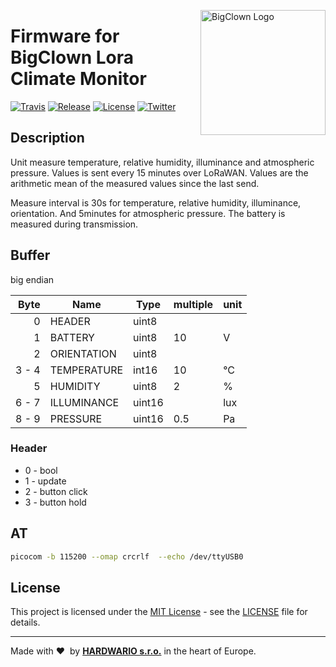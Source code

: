 <a href="https://www.bigclown.com/"><img src="https://bigclown.sirv.com/logo.png" width="200" alt="BigClown Logo" align="right"></a>

# Firmware for BigClown Lora Climate Monitor

[![Travis](https://img.shields.io/travis/bigclownlabs/bcf-lora-climate-monitor/master.svg)](https://travis-ci.org/bigclownlabs/bcf-lora-climate-monitor)
[![Release](https://img.shields.io/github/release/bigclownlabs/bcf-lora-climate-monitor.svg)](https://github.com/bigclownlabs/bcf-lora-climate-monitor/releases)
[![License](https://img.shields.io/github/license/bigclownlabs/bcf-lora-climate-monitor.svg)](https://github.com/bigclownlabs/bcf-lora-climate-monitor/blob/master/LICENSE)
[![Twitter](https://img.shields.io/twitter/follow/BigClownLabs.svg?style=social&label=Follow)](https://twitter.com/BigClownLabs)

## Description

Unit measure temperature, relative humidity, illuminance and atmospheric pressure.
Values is sent every 15 minutes over LoRaWAN. Values are the arithmetic mean of the measured values since the last send.

Measure interval is 30s for temperature, relative humidity, illuminance, orientation. And 5minutes for atmospheric pressure.
The battery is measured during transmission.

## Buffer
big endian

| Byte    | Name        | Type   | multiple | unit
| ------: | ----------- | ------ | -------- | -------
|       0 | HEADER      | uint8  |          |
|       1 | BATTERY     | uint8  | 10       | V
|       2 | ORIENTATION | uint8  |          |
|  3 -  4 | TEMPERATURE | int16  | 10       | °C
|       5 | HUMIDITY    | uint8  | 2        | %
|  6 -  7 | ILLUMINANCE | uint16 |          | lux
|  8 -  9 | PRESSURE    | uint16 | 0.5      | Pa

### Header

* 0 - bool
* 1 - update
* 2 - button click
* 3 - button hold

## AT

```sh
picocom -b 115200 --omap crcrlf  --echo /dev/ttyUSB0
```

## License

This project is licensed under the [MIT License](https://opensource.org/licenses/MIT/) - see the [LICENSE](LICENSE) file for details.

---

Made with &#x2764;&nbsp; by [**HARDWARIO s.r.o.**](https://www.hardwario.com/) in the heart of Europe.
